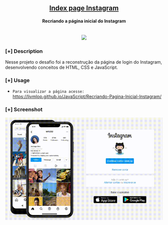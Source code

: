 <h2 align="center"><u>Index page Instagram</u></h2>

<h4 align="center"> Recriando a página inicial do Instagram </h4>

<p align="center">
<br>
    <img src="https://img.shields.io/badge/Written%20In-HTML CSS JS-blue?style=flat-square">
</p>

### [+] Description
Nesse projeto o desafio foi a reconstrução da página de login do Instagram, desenvolvendo conceitos de HTML, CSS e JavaScript.

### [+] Usage
 - `Para visualizar a página acesse:`<br>
 <a href="https://livmlop.github.io/JavaScript/Recriando-Pagina-Inicial-Instagram/">https://livmlop.github.io/JavaScript/Recriando-Pagina-Inicial-Instagram/</a>

### [+] Screenshot
![screenshot](./assets/img/20220415.gif)
